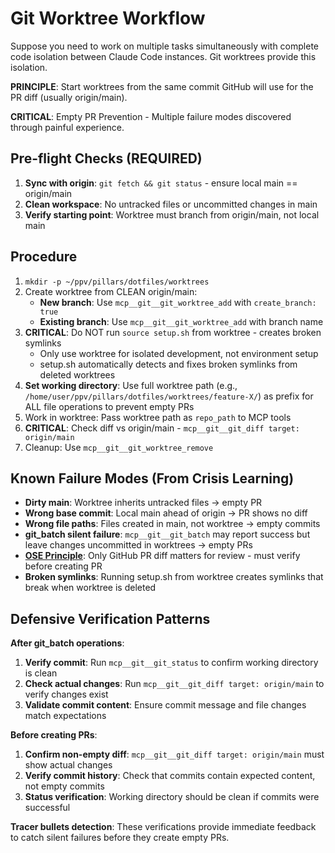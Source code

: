 # Git Worktree Workflow

Suppose you need to work on multiple tasks simultaneously with complete code isolation between Claude Code instances. Git worktrees provide this isolation.

**PRINCIPLE**: Start worktrees from the same commit GitHub will use for the PR diff (usually origin/main).

**CRITICAL**: Empty PR Prevention - Multiple failure modes discovered through painful experience.

## Pre-flight Checks (REQUIRED)
1. **Sync with origin**: `git fetch && git status` - ensure local main == origin/main
2. **Clean workspace**: No untracked files or uncommitted changes in main
3. **Verify starting point**: Worktree must branch from origin/main, not local main

## Procedure
1. `mkdir -p ~/ppv/pillars/dotfiles/worktrees`
2. Create worktree from CLEAN origin/main:
   - **New branch**: Use `mcp__git__git_worktree_add` with `create_branch: true`
   - **Existing branch**: Use `mcp__git__git_worktree_add` with branch name
3. **CRITICAL**: Do NOT run `source setup.sh` from worktree - creates broken symlinks
   - Only use worktree for isolated development, not environment setup
   - setup.sh automatically detects and fixes broken symlinks from deleted worktrees
4. **Set working directory**: Use full worktree path (e.g., `/home/user/ppv/pillars/dotfiles/worktrees/feature-X/`) as prefix for ALL file operations to prevent empty PRs
5. Work in worktree: Pass worktree path as `repo_path` to MCP tools
6. **CRITICAL**: Check diff vs origin/main - `mcp__git__git_diff target: origin/main`
7. Cleanup: Use `mcp__git__git_worktree_remove`

## Known Failure Modes (From Crisis Learning)
- **Dirty main**: Worktree inherits untracked files → empty PR
- **Wrong base commit**: Local main ahead of origin → PR shows no diff
- **Wrong file paths**: Files created in main, not worktree → empty commits
- **git_batch silent failure**: `mcp__git__git_batch` may report success but leave changes uncommitted in worktrees → empty PRs
- **[OSE Principle](../principles/ose.md)**: Only GitHub PR diff matters for review - must verify before creating PR
- **Broken symlinks**: Running setup.sh from worktree creates symlinks that break when worktree is deleted

## Defensive Verification Patterns

**After git_batch operations**:
1. **Verify commit**: Run `mcp__git__git_status` to confirm working directory is clean
2. **Check actual changes**: Run `mcp__git__git_diff target: origin/main` to verify changes exist
3. **Validate commit content**: Ensure commit message and file changes match expectations

**Before creating PRs**:
1. **Confirm non-empty diff**: `mcp__git__git_diff target: origin/main` must show actual changes
2. **Verify commit history**: Check that commits contain expected content, not empty commits
3. **Status verification**: Working directory should be clean if commits were successful

**Tracer bullets detection**: These verifications provide immediate feedback to catch silent failures before they create empty PRs.
